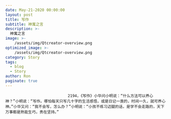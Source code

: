 ```yaml
---
date: May-21-2020 00:00:00
layout: post
title: 写作
subtitle: 神寓之言
description: >-
  神寓之言
image: >-
    /assets/img/Qtcreator-overview.png
optimized_image: >-
    /assets/img/Qtcreator-overview.png
category: Story
tags:
  - blog
  - Story
author: Ron
paginate: true
---
```


							　　2194，《写作》小华问小明说：“什么方法可以养心神？”小明说：“写作。哪怕每天只写几十字的生活感悟，或是日记一类的，时间一久，就可养心神。”小华又问：“我不会写，怎么办？”小明说：“小孩不练习迈腿的话，是学不会走路的，天下万事都是熟能生巧，贵在坚持。”
							
							
						